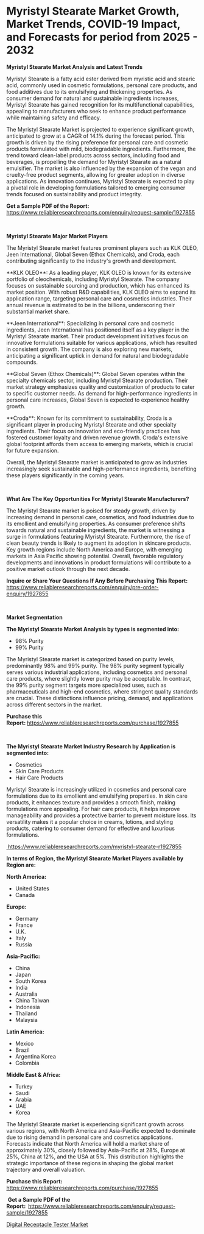 <p><h1>Myristyl Stearate Market Growth, Market Trends, COVID-19 Impact, and Forecasts for period from 2025 - 2032</h1></p><p><strong>Myristyl Stearate Market Analysis and Latest Trends</strong></p>
<p><p>Myristyl Stearate is a fatty acid ester derived from myristic acid and stearic acid, commonly used in cosmetic formulations, personal care products, and food additives due to its emulsifying and thickening properties. As consumer demand for natural and sustainable ingredients increases, Myristyl Stearate has gained recognition for its multifunctional capabilities, appealing to manufacturers who seek to enhance product performance while maintaining safety and efficacy.</p><p>The Myristyl Stearate Market is projected to experience significant growth, anticipated to grow at a CAGR of 14.1% during the forecast period. This growth is driven by the rising preference for personal care and cosmetic products formulated with mild, biodegradable ingredients. Furthermore, the trend toward clean-label products across sectors, including food and beverages, is propelling the demand for Myristyl Stearate as a natural emulsifier. The market is also influenced by the expansion of the vegan and cruelty-free product segments, allowing for greater adoption in diverse applications. As innovation continues, Myristyl Stearate is expected to play a pivotal role in developing formulations tailored to emerging consumer trends focused on sustainability and product integrity.</p></p>
<p><strong>Get a Sample PDF of the Report:&nbsp;</strong> <a href="https://www.reliableresearchreports.com/enquiry/request-sample/1927855?utm_campaign=3012&utm_medium=2&utm_source=Github&utm_content=ia&utm_term=28032025&utm_id=myristyl-stearate">https://www.reliableresearchreports.com/enquiry/request-sample/1927855</a></p>
<p>&nbsp;</p>
<p><strong>Myristyl Stearate Major Market Players</strong></p>
<p><p>The Myristyl Stearate market features prominent players such as KLK OLEO, Jeen International, Global Seven (Ethox Chemicals), and Croda, each contributing significantly to the industry's growth and development.</p><p>**KLK OLEO**: As a leading player, KLK OLEO is known for its extensive portfolio of oleochemicals, including Myristyl Stearate. The company focuses on sustainable sourcing and production, which has enhanced its market position. With robust R&D capabilities, KLK OLEO aims to expand its application range, targeting personal care and cosmetics industries. Their annual revenue is estimated to be in the billions, underscoring their substantial market share.</p><p>**Jeen International**: Specializing in personal care and cosmetic ingredients, Jeen International has positioned itself as a key player in the Myristyl Stearate market. Their product development initiatives focus on innovative formulations suitable for various applications, which has resulted in consistent growth. The company is also exploring new markets, anticipating a significant uptick in demand for natural and biodegradable compounds.</p><p>**Global Seven (Ethox Chemicals)**: Global Seven operates within the specialty chemicals sector, including Myristyl Stearate production. Their market strategy emphasizes quality and customization of products to cater to specific customer needs. As demand for high-performance ingredients in personal care increases, Global Seven is expected to experience healthy growth.</p><p>**Croda**: Known for its commitment to sustainability, Croda is a significant player in producing Myristyl Stearate and other specialty ingredients. Their focus on innovation and eco-friendly practices has fostered customer loyalty and driven revenue growth. Croda's extensive global footprint affords them access to emerging markets, which is crucial for future expansion.</p><p>Overall, the Myristyl Stearate market is anticipated to grow as industries increasingly seek sustainable and high-performance ingredients, benefiting these players significantly in the coming years.</p></p>
<p>&nbsp;</p>
<p><strong>What Are The Key Opportunities For Myristyl Stearate Manufacturers?</strong></p>
<p><p>The Myristyl Stearate market is poised for steady growth, driven by increasing demand in personal care, cosmetics, and food industries due to its emollient and emulsifying properties. As consumer preference shifts towards natural and sustainable ingredients, the market is witnessing a surge in formulations featuring Myristyl Stearate. Furthermore, the rise of clean beauty trends is likely to augment its adoption in skincare products. Key growth regions include North America and Europe, with emerging markets in Asia Pacific showing potential. Overall, favorable regulatory developments and innovations in product formulations will contribute to a positive market outlook through the next decade.</p></p>
<p><strong>Inquire or Share Your Questions If Any Before Purchasing This Report:</strong> <a href="https://www.reliableresearchreports.com/enquiry/pre-order-enquiry/1927855?utm_campaign=3012&utm_medium=2&utm_source=Github&utm_content=ia&utm_term=28032025&utm_id=myristyl-stearate">https://www.reliableresearchreports.com/enquiry/pre-order-enquiry/1927855</a></p>
<p>&nbsp;</p>
<p><strong>Market Segmentation</strong></p>
<p><strong>The Myristyl Stearate Market Analysis by types is segmented into:</strong></p>
<p><ul><li>98% Purity</li><li>99% Purity</li></ul></p>
<p><p>The Myristyl Stearate market is categorized based on purity levels, predominantly 98% and 99% purity. The 98% purity segment typically serves various industrial applications, including cosmetics and personal care products, where slightly lower purity may be acceptable. In contrast, the 99% purity segment targets more specialized uses, such as pharmaceuticals and high-end cosmetics, where stringent quality standards are crucial. These distinctions influence pricing, demand, and applications across different sectors in the market.</p></p>
<p><strong>Purchase this Report:&nbsp;</strong><a href="https://www.reliableresearchreports.com/purchase/1927855?utm_campaign=3012&utm_medium=2&utm_source=Github&utm_content=ia&utm_term=28032025&utm_id=myristyl-stearate">https://www.reliableresearchreports.com/purchase/1927855</a></p>
<p>&nbsp;</p>
<p><strong>The Myristyl Stearate Market Industry Research by Application is segmented into:</strong></p>
<p><ul><li>Cosmetics</li><li>Skin Care Products</li><li>Hair Care Products</li></ul></p>
<p><p>Myristyl Stearate is increasingly utilized in cosmetics and personal care formulations due to its emollient and emulsifying properties. In skin care products, it enhances texture and provides a smooth finish, making formulations more appealing. For hair care products, it helps improve manageability and provides a protective barrier to prevent moisture loss. Its versatility makes it a popular choice in creams, lotions, and styling products, catering to consumer demand for effective and luxurious formulations.</p></p>
<p><a href="https://www.reliableresearchreports.com/myristyl-stearate-r1927855?utm_campaign=3012&utm_medium=2&utm_source=Github&utm_content=ia&utm_term=28032025&utm_id=myristyl-stearate">&nbsp;https://www.reliableresearchreports.com/myristyl-stearate-r1927855</a></p>
<p><strong>In terms of Region, the Myristyl Stearate Market Players available by Region are:</strong></p>
<p>
    <p> <strong> North America: </strong>
        <ul>
            <li>United States</li>
            <li>Canada</li>
        </ul>
        </p> 
    <p> <strong> Europe: </strong>
        <ul>
            <li>Germany</li>
            <li>France</li>
            <li>U.K.</li>
            <li>Italy</li>
            <li>Russia</li>
        </ul>
        </p> 
    <p> <strong> Asia-Pacific: </strong>
        <ul>
            <li>China</li>
            <li>Japan</li>
            <li>South Korea</li>
            <li>India</li>
            <li>Australia</li>
            <li>China Taiwan</li>
            <li>Indonesia</li>
            <li>Thailand</li>
            <li>Malaysia</li>
        </ul>
        </p> 
    <p> <strong> Latin America: </strong>
        <ul>
            <li>Mexico</li>
            <li>Brazil</li>
            <li>Argentina Korea</li>
            <li>Colombia</li>
        </ul>
        </p> 
    <p> <strong> Middle East & Africa: </strong>
        <ul>
            <li>Turkey</li>
            <li>Saudi</li>
            <li>Arabia</li>
            <li>UAE</li>
            <li>Korea</li>
        </ul>
    </p>
    </p>
<p><p>The Myristyl Stearate market is experiencing significant growth across various regions, with North America and Asia-Pacific expected to dominate due to rising demand in personal care and cosmetics applications. Forecasts indicate that North America will hold a market share of approximately 30%, closely followed by Asia-Pacific at 28%, Europe at 25%, China at 12%, and the USA at 5%. This distribution highlights the strategic importance of these regions in shaping the global market trajectory and overall valuation.</p></p>
<p><strong>Purchase this Report: </strong><a href="https://www.reliableresearchreports.com/purchase/1927855?utm_campaign=3012&utm_medium=2&utm_source=Github&utm_content=ia&utm_term=28032025&utm_id=myristyl-stearate">https://www.reliableresearchreports.com/purchase/1927855</a></p>
<p>&nbsp;<strong>Get a Sample PDF of the Report:&nbsp;&nbsp;</strong><a href="https://www.reliableresearchreports.com/enquiry/request-sample/1927855?utm_campaign=3012&utm_medium=2&utm_source=Github&utm_content=ia&utm_term=28032025&utm_id=myristyl-stearate">https://www.reliableresearchreports.com/enquiry/request-sample/1927855</a></p>
<p><strong></strong></p>
<p><p><a href="https://github.com/beroxiluwaya/Market-Research-Report-List-1/blob/main/digital-receptacle-tester-market.md?utm_campaign=3012&utm_medium=2&utm_source=Github&utm_content=ia&utm_term=28032025&utm_id=myristyl-stearate">Digital Receptacle Tester Market</a></p></p>